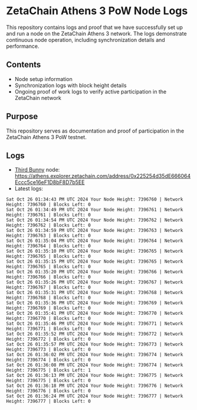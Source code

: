 # ZetaChain Athens 3 PoW Node Logs
This repository contains logs and proof that we have successfully set up and run a node on the ZetaChain Athens 3 network. The logs demonstrate continuous node operation, including synchronization details and performance.

## Contents
- Node setup information
- Synchronization logs with block height details
- Ongoing proof of work logs to verify active participation in the ZetaChain network

## Purpose
This repository serves as documentation and proof of participation in the ZetaChain Athens 3 PoW testnet.

## Logs

- [Third Bunny](https://thirdbunny.xyz/) node: https://athens.explorer.zetachain.com/address/0x225254d35dE666064Eccc5ce16eF1D8bF8D7b5EE
- Latest logs:
```
Sat Oct 26 01:34:43 PM UTC 2024 Your Node Height: 7396760 | Network Height: 7396760 | Blocks Left: 0
Sat Oct 26 01:34:49 PM UTC 2024 Your Node Height: 7396761 | Network Height: 7396761 | Blocks Left: 0
Sat Oct 26 01:34:54 PM UTC 2024 Your Node Height: 7396762 | Network Height: 7396762 | Blocks Left: 0
Sat Oct 26 01:34:59 PM UTC 2024 Your Node Height: 7396763 | Network Height: 7396763 | Blocks Left: 0
Sat Oct 26 01:35:04 PM UTC 2024 Your Node Height: 7396764 | Network Height: 7396764 | Blocks Left: 0
Sat Oct 26 01:35:10 PM UTC 2024 Your Node Height: 7396765 | Network Height: 7396765 | Blocks Left: 0
Sat Oct 26 01:35:15 PM UTC 2024 Your Node Height: 7396765 | Network Height: 7396765 | Blocks Left: 0
Sat Oct 26 01:35:20 PM UTC 2024 Your Node Height: 7396766 | Network Height: 7396766 | Blocks Left: 0
Sat Oct 26 01:35:26 PM UTC 2024 Your Node Height: 7396767 | Network Height: 7396767 | Blocks Left: 0
Sat Oct 26 01:35:31 PM UTC 2024 Your Node Height: 7396768 | Network Height: 7396768 | Blocks Left: 0
Sat Oct 26 01:35:36 PM UTC 2024 Your Node Height: 7396769 | Network Height: 7396769 | Blocks Left: 0
Sat Oct 26 01:35:41 PM UTC 2024 Your Node Height: 7396770 | Network Height: 7396770 | Blocks Left: 0
Sat Oct 26 01:35:46 PM UTC 2024 Your Node Height: 7396771 | Network Height: 7396771 | Blocks Left: 0
Sat Oct 26 01:35:52 PM UTC 2024 Your Node Height: 7396772 | Network Height: 7396772 | Blocks Left: 0
Sat Oct 26 01:35:57 PM UTC 2024 Your Node Height: 7396773 | Network Height: 7396773 | Blocks Left: 0
Sat Oct 26 01:36:02 PM UTC 2024 Your Node Height: 7396774 | Network Height: 7396774 | Blocks Left: 0
Sat Oct 26 01:36:08 PM UTC 2024 Your Node Height: 7396774 | Network Height: 7396775 | Blocks Left: 1
Sat Oct 26 01:36:13 PM UTC 2024 Your Node Height: 7396775 | Network Height: 7396775 | Blocks Left: 0
Sat Oct 26 01:36:18 PM UTC 2024 Your Node Height: 7396776 | Network Height: 7396776 | Blocks Left: 0
Sat Oct 26 01:36:24 PM UTC 2024 Your Node Height: 7396777 | Network Height: 7396777 | Blocks Left: 0
```
